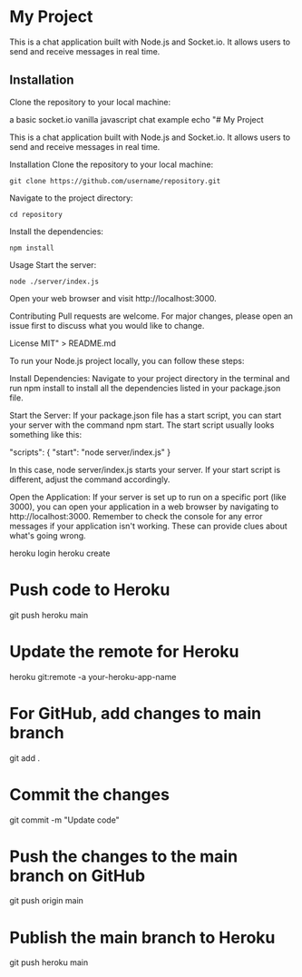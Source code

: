 # My Project

This is a chat application built with Node.js and Socket.io. It allows users to send and receive messages in real time.

## Installation

Clone the repository to your local machine:

a basic socket.io vanilla javascript chat example echo "# My Project

This is a chat application built with Node.js and Socket.io. It allows users to send and receive messages in real time.

Installation
Clone the repository to your local machine:


``` git clone https://github.com/username/repository.git ```

Navigate to the project directory:

``` cd repository ```

Install the dependencies:

``` npm install ```

Usage
Start the server:

``` node ./server/index.js ```

Open your web browser and visit http://localhost:3000.

Contributing
Pull requests are welcome. For major changes, please open an issue first to discuss what you would like to change.

License
MIT" > README.md

To run your Node.js project locally, you can follow these steps:

Install Dependencies: Navigate to your project directory in the terminal and run npm install to install all the dependencies listed in your package.json file.

Start the Server: If your package.json file has a start script, you can start your server with the command npm start. The start script usually looks something like this: 

"scripts": {
  "start": "node server/index.js"
}

In this case, node server/index.js starts your server. If your start script is different, adjust the command accordingly.

Open the Application: If your server is set up to run on a specific port (like 3000), you can open your application in a web browser by navigating to http://localhost:3000.
Remember to check the console for any error messages if your application isn't working. These can provide clues about what's going wrong.

heroku login
heroku create
# Push code to Heroku
git push heroku main

# Update the remote for Heroku
heroku git:remote -a your-heroku-app-name

# For GitHub, add changes to main branch
git add .

# Commit the changes
git commit -m "Update code"

# Push the changes to the main branch on GitHub
git push origin main

# Publish the main branch to Heroku
git push heroku main
